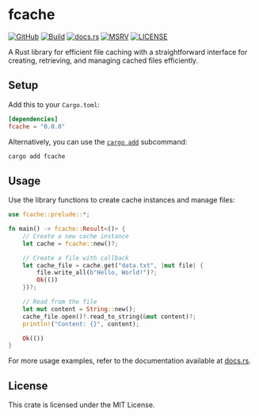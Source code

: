 # fcache

[![GitHub](https://img.shields.io/badge/github-ventaquil%2Ffcache-24292e?style=flat-square&logo=github)](https://github.com/ventaquil/fcache)
[![Build](https://img.shields.io/github/actions/workflow/status/ventaquil/fcache/rust.yml?branch=master&style=flat-square&logo=github)](https://github.com/ventaquil/fcache/actions/workflows/rust.yml)
[![docs.rs](https://img.shields.io/docsrs/fcache?style=flat-square&logo=docsdotrs)](https://docs.rs/fcache/)
[![MSRV](https://img.shields.io/badge/MSRV-1.88.0-informational?style=flat-square)](https://github.com/ventaquil/fcache/blob/master/Cargo.toml)
[![LICENSE](https://img.shields.io/github/license/ventaquil/fcache?style=flat-square)](https://github.com/ventaquil/fcache/blob/master/LICENSE)

A Rust library for efficient file caching with a straightforward interface for creating, retrieving, and managing cached files efficiently.

## Setup

Add this to your `Cargo.toml`:

```toml
[dependencies]
fcache = "0.0.0"
```

Alternatively, you can use the [`cargo add`](https://doc.rust-lang.org/cargo/commands/cargo-add.html) subcommand:

```bash
cargo add fcache
```

## Usage

Use the library functions to create cache instances and manage files:

```rust
use fcache::prelude::*;

fn main() -> fcache::Result<()> {
    // Create a new cache instance
    let cache = fcache::new()?;

    // Create a file with callback
    let cache_file = cache.get("data.txt", |mut file| {
        file.write_all(b"Hello, World!")?;
        Ok(())
    })?;

    // Read from the file
    let mut content = String::new();
    cache_file.open()?.read_to_string(&mut content)?;
    println!("Content: {}", content);

    Ok(())
}
```

For more usage examples, refer to the documentation available at [docs.rs](https://docs.rs/fcache/).

## License

This crate is licensed under the MIT License.
